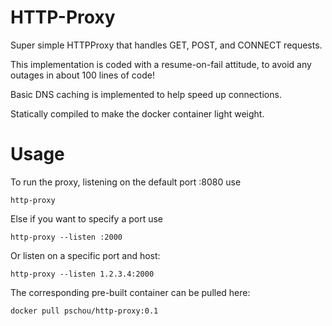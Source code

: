 # HTTP-Proxy
Super simple HTTPProxy that handles GET, POST, and CONNECT requests.

This implementation is coded with a resume-on-fail attitude, to avoid any outages in about 100 lines of code!

Basic DNS caching is implemented to help speed up connections.

Statically compiled to make the docker container light weight.

# Usage
To run the proxy, listening on the default port :8080 use
```
http-proxy
```

Else if you want to specify a port use
```
http-proxy --listen :2000
```

Or listen on a specific port and host:
```
http-proxy --listen 1.2.3.4:2000
```

The corresponding pre-built container can be pulled here:
```
docker pull pschou/http-proxy:0.1
```
